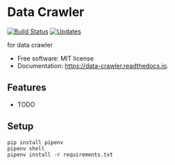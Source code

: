 # Data Crawler

[![Build Status](https://travis-ci.org/TechNukrom/data-crawler.svg?branch=master)](https://travis-ci.org/TechNukrom/data-crawler)
[![Updates](https://pyup.io/repos/github/TechNukrom/data-crawler/shield.svg)](https://pyup.io/account/repos/github/TechNukrom/data-crawler/)


for data crawler

  - Free software: MIT license
  - Documentation: <https://data-crawler.readthedocs.io>.

## Features

  - TODO

## Setup

```
pip install pipenv
pipenv shell
pipenv install -r requirements.txt
```
